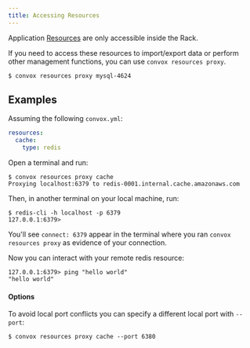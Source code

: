 ```yaml
---
title: Accessing Resources
---
```


Application [Resources](/application/resources) are only accessible inside the Rack.

If you need to access these resources to import/export data or perform other management functions, you can use `convox resources proxy`.

```
$ convox resources proxy mysql-4624
```

## Examples

Assuming the following `convox.yml`:

```yaml
resources:
  cache:
    type: redis
```

Open a terminal and run:

```
$ convox resources proxy cache
Proxying localhost:6379 to redis-0001.internal.cache.amazonaws.com
```

Then, in another terminal on your local machine, run:

```
$ redis-cli -h localhost -p 6379
127.0.0.1:6379>
```

You'll see `connect: 6379` appear in the terminal where you ran `convox resources proxy` as evidence of your connection.

Now you can interact with your remote redis resource:

```
127.0.0.1:6379> ping "hello world"
"hello world"
```

#### Options

To avoid local port conflicts you can specify a different local port with `--port`:

```
$ convox resources proxy cache --port 6380
```
